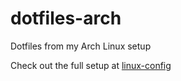 # dotfiles-arch
Dotfiles from my Arch Linux setup

Check out the full setup at [linux-config](https://github.com/AdamSiekierski/linux-config)
